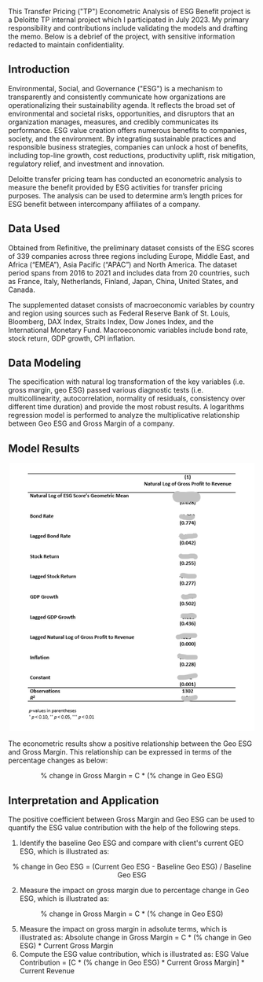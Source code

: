 This Transfer Pricing ("TP") Econometric Analysis of ESG Benefit project is a Deloitte TP internal project which I participated in July 2023. My primary responsibility and contributions include validating the models and drafting the memo. Below is a debrief of the project, with sensitive information redacted to maintain confidentiality.

## Introduction
Environmental, Social, and Governance ("ESG") is a mechanism to transparently and consistently communicate how organizations are operationalizing their sustainability agenda. It reflects the broad set of environmental and societal risks, opportunities, and disruptors that an organization manages, measures, and credibly communicates its performance. ESG value creation offers numerous benefits to companies, society, and the environment. By integrating sustainable practices and responsible business strategies, companies can unlock a host of benefits, including top-line growth, cost reductions, productivity uplift, risk mitigation, regulatory relief, and investment and innovation.

Deloitte transfer pricing team has conducted an econometric analysis to measure the benefit provided by ESG activities for transfer pricing purposes. The analysis can be used to determine arm’s length prices for ESG benefit between intercompany affiliates of a company.  

## Data Used
Obtained from Refinitive, the preliminary dataset consists of the ESG scores of 339 companies across three regions including Europe, Middle East, and Africa (“EMEA”), Asia Pacific (“APAC”) and North America. The dataset period spans from 2016 to 2021 and includes data from 20 countries, such as France, Italy, Netherlands, Finland, Japan, China, United States, and Canada. 

The supplemented dataset consists of macroeconomic variables by country and region using sources such as Federal Reserve Bank of St. Louis, Bloomberg, DAX Index, Straits Index, Dow Jones Index, and the International Monetary Fund. Macroeconomic variables include bond rate, stock return, GDP growth, CPI inflation.

## Data Modeling

The specification with natural log transformation of the key variables (i.e. gross margin, geo ESG) passed various diagnostic tests (i.e. multicollinearity, autocorrelation, normality of residuals, consistency over different time duration) and provide the most robust results. A logarithms regression model is performed to analyze the multiplicative relationship between Geo ESG and Gross Margin of a company.

## Model Results
<p align="center">
  <img src="screenshot/ESG model.png" alt="model result" width="500">
</p>

The econometric results show a positive relationship between the Geo ESG and Gross Margin. This relationship can be expressed in terms of the percentage changes as below:

<div align="center">
  </strong> % change in Gross Margin = C * (% change in Geo ESG) </strong>
</div>

## Interpretation and Application
The positive coefficient between Gross Margin and Geo ESG can be used to quantify the ESG value contribution with the help of the following steps.

1. Identify the baseline Geo ESG and compare with client's current GEO ESG, which is illustrated as:
<div align="center">
  </strong> % change in Geo ESG = (Current Geo ESG - Baseline Geo ESG) / Baseline Geo ESG </strong>
</div> 

2. Measure the impact on gross margin due to percentage change in Geo ESG, which is illustrated as:
<div align="center">
  </strong> % change in Gross Margin = C * (% change in Geo ESG) </strong>
</div>
  

5. Measure the impact on gross margin in adsolute terms, which is illustrated as: Absolute change in Gross Margin = C * (% change in Geo ESG) * Current Gross Margin
6. Compute the ESG value contribution, which is illustrated as: ESG Value Contribution = [C * (% change in Geo ESG) * Current Gross Margin] * Current Revenue  
